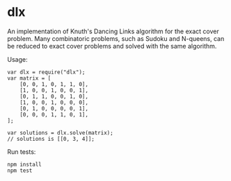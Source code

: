 dlx
===

An implementation of Knuth's Dancing Links algorithm for the exact cover
problem. Many combinatoric problems, such as Sudoku and N-queens, can be
reduced to exact cover problems and solved with the same algorithm.

Usage:
```
var dlx = require("dlx");
var matrix = [
	[0, 0, 1, 0, 1, 1, 0],
	[1, 0, 0, 1, 0, 0, 1],
	[0, 1, 1, 0, 0, 1, 0],
	[1, 0, 0, 1, 0, 0, 0],
	[0, 1, 0, 0, 0, 0, 1],
	[0, 0, 0, 1, 1, 0, 1],
];

var solutions = dlx.solve(matrix);
// solutions is [[0, 3, 4]];
```

Run tests:
```
npm install
npm test
```
